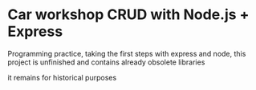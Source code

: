 # Car workshop CRUD with Node.js + Express

Programming practice, taking the first steps with express and node, this project is unfinished and contains already obsolete libraries

it remains for historical purposes
